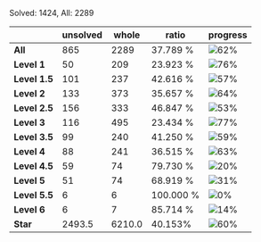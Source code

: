Solved: 1424, All: 2289

| |unsolved|whole|ratio|progress|
|----|----|----|----|----|
|**All**| 865 | 2289 | 37.789 %| ![62%](https://progress-bar.dev/62?title=All) |
|**Level 1**| 50 | 209 | 23.923 %| ![76%](https://progress-bar.dev/76?title=Level+1++)|
|**Level 1.5**| 101 | 237 | 42.616 %| ![57%](https://progress-bar.dev/57?title=Level+1.5)|
|**Level 2**| 133 | 373 | 35.657 %| ![64%](https://progress-bar.dev/64?title=Level+2++)|
|**Level 2.5**| 156 | 333 | 46.847 %| ![53%](https://progress-bar.dev/53?title=Level+2.5)|
|**Level 3**| 116 | 495 | 23.434 %| ![77%](https://progress-bar.dev/77?title=Level+3++)|
|**Level 3.5**| 99 | 240 | 41.250 %| ![59%](https://progress-bar.dev/59?title=Level+3.5)|
|**Level 4**| 88 | 241 | 36.515 %| ![63%](https://progress-bar.dev/63?title=Level+4++)|
|**Level 4.5**| 59 | 74 | 79.730 %| ![20%](https://progress-bar.dev/20?title=Level+4.5)|
|**Level 5**| 51 | 74 | 68.919 %| ![31%](https://progress-bar.dev/31?title=Level+5++)|
|**Level 5.5**| 6 | 6 | 100.000 %| ![0%](https://progress-bar.dev/0?title=Level+5.5)|
|**Level 6**| 6 | 7 | 85.714 %| ![14%](https://progress-bar.dev/14?title=Level+6++)|
|**Star**|2493.5 | 6210.0 |40.153%| ![60%](https://progress-bar.dev/60?title=Star) |
